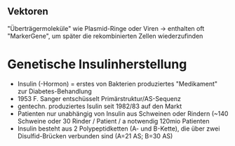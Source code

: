 ## Vektoren
"Überträgermoleküle" wie Plasmid-Ringe oder Viren
-> enthalten oft "MarkerGene", um später die rekombinierten Zellen wiederzufinden

# Genetische Insulinherstellung
- Insulin (-Hormon) = erstes von Bakterien produziertes "Medikament" zur Diabetes-Behandlung
- 1953 F. Sanger entschüsselt Primärstruktur/AS-Sequenz
- gentechn. produziertes Isulin seit 1982/83 auf den Markt
- Patienten nur unabhängig von Insulin aus Schweinen oder Rindern (~140 Schweine oder 30 Rinder / Patient / a notwendig 120mio Patienten
- Insulin besteht aus 2 Polypeptidketten (A- und B-Kette), die über zwei Disulfid-Brücken verbunden sind (A=21 AS; B=30 AS)

